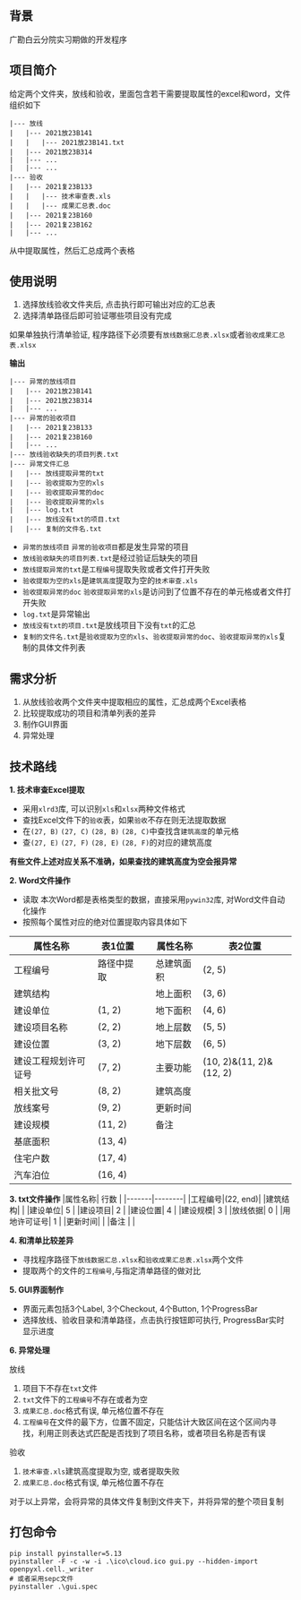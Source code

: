 ## 背景
广勘白云分院实习期做的开发程序
## 项目简介
给定两个文件夹，放线和验收，里面包含若干需要提取属性的excel和word，文件组织如下
```
|--- 放线
|   |--- 2021放23B141
|   |   |--- 2021放23B141.txt
|   |--- 2021放23B314
|   |--- ...
|   |--- ...
|--- 验收
|   |--- 2021复23B133
|   |   |--- 技术审查表.xls
|   |   |--- 成果汇总表.doc
|   |--- 2021复23B160
|   |--- 2021复23B162
|   |--- ...
```
从中提取属性，然后汇总成两个表格

## 使用说明
1. 选择放线验收文件夹后, 点击执行即可输出对应的汇总表
2. 选择清单路径后即可验证哪些项目没有完成

如果单独执行清单验证, 程序路径下必须要有`放线数据汇总表.xlsx`或者`验收成果汇总表.xlsx` 

**输出** 
```
|--- 异常的放线项目
|   |--- 2021放23B141
|   |--- 2021放23B314
|   |--- ...
|--- 异常的验收项目
|   |--- 2021复23B133
|   |--- 2021复23B160
|   |--- ...
|--- 放线验收缺失的项目列表.txt
|--- 异常文件汇总
|   |--- 放线提取异常的txt
|   |--- 验收提取为空的xls
|   |--- 验收提取异常的doc
|   |--- 验收提取异常的xls
|   |--- log.txt
|   |--- 放线没有txt的项目.txt
|   |--- 复制的文件名.txt
```
- `异常的放线项目` `异常的验收项目`都是发生异常的项目
- `放线验收缺失的项目列表.txt`是经过验证后缺失的项目
- `放线提取异常的txt`是`工程编号`提取失败或者文件打开失败
- `验收提取为空的xls`是`建筑高度`提取为空的`技术审查.xls`
- `验收提取异常的doc` `验收提取异常的xls`是访问到了位置不存在的单元格或者文件打开失败
- `log.txt`是异常输出
- `放线没有txt的项目.txt`是放线项目下没有`txt`的汇总
- `复制的文件名.txt`是`验收提取为空的xls`、`验收提取异常的doc`、`验收提取异常的xls`复制的具体文件列表

## 需求分析
1. 从放线验收两个文件夹中提取相应的属性，汇总成两个Excel表格
2. 比较提取成功的项目和清单列表的差异
3. 制作GUI界面
4. 异常处理

## 技术路线
**1. 技术审查Excel提取**
- 采用`xlrd3`库, 可以识别`xls`和`xlsx`两种文件格式
- 查找Excel文件下的`验收`表，如果`验收`不存在则无法提取数据
- 在`(27, B)` `(27, C)` `(28, B)` `(28, C)`中查找含`建筑高度`的单元格
- 查`(27, E)` `(27, F)` `(28, E)` `(28, F)`的对应的建筑高度

**有些文件上述对应关系不准确，如果查找的建筑高度为空会报异常**
  
**2. Word文件操作**
- 读取 本次Word都是表格类型的数据，直接采用`pywin32`库, 对Word文件自动化操作
- 按照每个属性对应的绝对位置提取内容具体如下

|属性名称|  表1位置    |   |属性名称|  表2位置    |
|-------|--------  |-------|-------|-------- |
|工程编号|路径中提取|   |总建筑面积|(2, 5)|
|建筑结构|         |   |地上面积|(3, 6)|
|建设单位|(1, 2)    |   |地下面积|(4, 6)|
|建设项目名称|(2, 2)|   |地上层数|(5, 5)|
|建设位置|(3, 2)    |   |地下层数|(6, 5)|
|建设工程规划许可证号|(7, 2)|   |主要功能|(10, 2)&(11, 2)&(12, 2)|
|相关批文号|(8, 2)  |   |建筑高度|      |
|放线案号|(9, 2)    |   |更新时间|      |
|建设规模|(11, 2)   |   |备注    |      |
|基底面积|(13, 4)   |
|住宅户数|(17, 4)   |
|汽车泊位|(16, 4)   |

**3. txt文件操作**
|属性名称|  行数  |
|-------|--------|
|工程编号|(22, end)|
|建筑结构|        |
|建设单位|   5    |
|建设项目|   2    |
|建设位置|   4    |
|建设规模|   3    |
|放线依据|   0    |
|用地许可证号|   1    |
|更新时间|        |
|备注   |        |

**4. 和清单比较差异**
- 寻找程序路径下`放线数据汇总.xlsx`和`验收成果汇总表.xlsx`两个文件
- 提取两个的文件的`工程编号`,与指定清单路径的做对比

**5. GUI界面制作**
- 界面元素包括3个Label, 3个Checkout, 4个Button, 1个ProgressBar
- 选择放线、验收目录和清单路径，点击执行按钮即可执行, ProgressBar实时显示进度

**6. 异常处理** 

放线 
1. 项目下不存在`txt`文件
2. `txt`文件下的`工程编号`不存在或者为空
3. `成果汇总.doc`格式有误, 单元格位置不存在
4. `工程编号`在文件的最下方，位置不固定，只能估计大致区间在这个区间内寻找，利用正则表达式匹配是否找到了项目名称，或者项目名称是否有误
  
验收
1. `技术审查.xls`建筑高度提取为空, 或者提取失败
2. `成果汇总.doc`格式有误, 单元格位置不存在

对于以上异常，会将异常的具体文件复制到文件夹下，并将异常的整个项目复制

## 打包命令
```shell
pip install pyinstaller=5.13
pyinstaller -F -c -w -i .\ico\cloud.ico gui.py --hidden-import openpyxl.cell._writer
# 或者采用sepc文件
pyinstaller .\gui.spec
```

